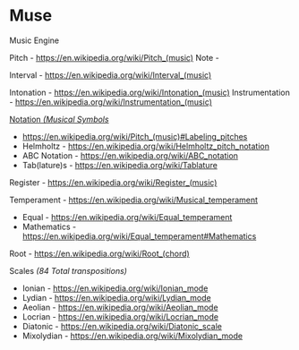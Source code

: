 # Muse

Music Engine

Pitch - https://en.wikipedia.org/wiki/Pitch_(music)
Note - 

Interval - https://en.wikipedia.org/wiki/Interval_(music)

Intonation - https://en.wikipedia.org/wiki/Intonation_(music)
Instrumentation - https://en.wikipedia.org/wiki/Instrumentation_(music)

[Notation _(Musical Symbols_](https://en.wikipedia.org/wiki/List_of_musical_symbols)
  - https://en.wikipedia.org/wiki/Pitch_(music)#Labeling_pitches
  - Helmholtz - https://en.wikipedia.org/wiki/Helmholtz_pitch_notation
  - ABC Notation - https://en.wikipedia.org/wiki/ABC_notation
  - Tab(lature)s - https://en.wikipedia.org/wiki/Tablature

Register - https://en.wikipedia.org/wiki/Register_(music)

Temperament - https://en.wikipedia.org/wiki/Musical_temperament
  - Equal - https://en.wikipedia.org/wiki/Equal_temperament
  - Mathematics - https://en.wikipedia.org/wiki/Equal_temperament#Mathematics

Root - https://en.wikipedia.org/wiki/Root_(chord)

Scales _(84 Total transpositions)_
  - Ionian - https://en.wikipedia.org/wiki/Ionian_mode
  - Lydian - https://en.wikipedia.org/wiki/Lydian_mode
  - Aeolian - https://en.wikipedia.org/wiki/Aeolian_mode
  - Locrian - https://en.wikipedia.org/wiki/Locrian_mode
  - Diatonic - https://en.wikipedia.org/wiki/Diatonic_scale
  - Mixolydian - https://en.wikipedia.org/wiki/Mixolydian_mode
